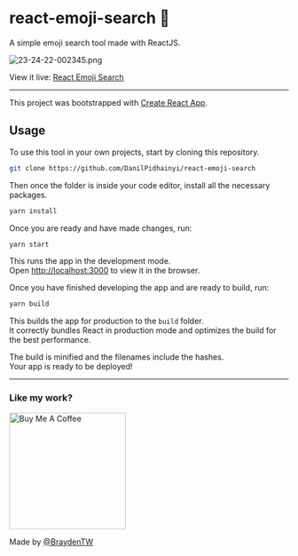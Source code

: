 # react-emoji-search 🦄

A simple emoji search tool made with ReactJS.



![23-24-22-002345.png](G:\react-emoji-search\build\23-24-22-002345.png)

View it live: [React Emoji Search](https://danilpidhainyi.github.io/react-emoji-search/)

---

This project was bootstrapped with [Create React App](https://github.com/facebook/create-react-app).

## Usage

To use this tool in your own projects, start by cloning this repository.

```sh
git clone https://github.com/DanilPidhainyi/react-emoji-search
```

Then once the folder is inside your code editor, install all the necessary packages.

```sh
yarn install
```

Once you are ready and have made changes, run:

```sh
yarn start
```

This runs the app in the development mode.<br />
Open [http://localhost:3000](http://localhost:3000) to view it in the browser.

Once you have finished developing the app and are ready to build, run:

```sh
yarn build
```

This builds the app for production to the `build` folder.<br />
It correctly bundles React in production mode and optimizes the build for the best performance.

The build is minified and the filenames include the hashes.<br />
Your app is ready to be deployed!

---

### Like my work?

<a href="https://www.buymeacoffee.com/braydenw" target="_blank"><img src="https://cdn.buymeacoffee.com/buttons/v2/default-yellow.png" alt="Buy Me A Coffee" width="210" ></a>

Made by [@BraydenTW](https://github.com/braydentw)
